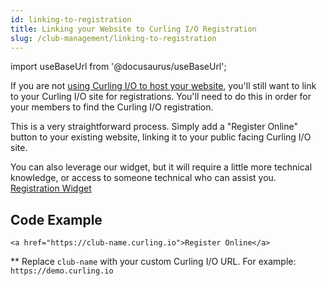 ```yaml
---
id: linking-to-registration
title: Linking your Website to Curling I/O Registration
slug: /club-management/linking-to-registration
---
```

import useBaseUrl from '@docusaurus/useBaseUrl';

If you are not [using Curling I/O to host your website](/docs/club-management/website-hosting), you'll still want to link to your Curling I/O site for registrations.
You'll need to do this in order for your members to find the Curling I/O registration.

This is a very straightforward process. Simply add a "Register Online" button to your existing website, linking it to your public facing Curling I/O site.

You can also leverage our widget, but it will require a little more technical knowledge, or access to someone technical who can assist you.
[Registration Widget](/docs/club-management/registration-widget)


## Code Example

```
<a href="https://club-name.curling.io">Register Online</a>
```

** Replace `club-name` with your custom Curling I/O URL. For example: `https://demo.curling.io`
